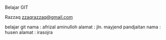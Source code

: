 Belajar GIT

Razzaq
zzaqrazzaq@gmail.com

belajar git
nama   : afrizal aminulloh
alamat : jln. mayjend pandjaitan
nama : husen
alamat : irasojra


